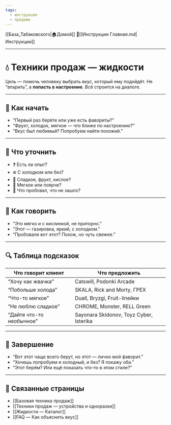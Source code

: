 ```yaml
---
tags:
  - инструкция
  - продажи
---
```

[[База_Табаковского|🏠Домой]]
📁[[Инструкции Главная.md|Инструкции]]

---

# 💧 Техники продаж — жидкости

Цель — помочь человеку выбрать вкус, который ему подойдёт. Не “впарить”, а **попасть в настроение**. Всё строится на диалоге.

---

## 🔹 Как начать

- “Первый раз берёте или уже есть фавориты?”
- “Фрукт, холодок, мягкое — что ближе по настроению?”
- “Вкус был любимый? Попробуем найти похожий.”

---

## 🔄 Что уточнить

- ❓ Есть ли опыт?
- ❄️ С холодком или без?
- 🍭 Сладкое, фрукт, кислое?
- 💨 Мягкое или поярче?
- 🔁 Что пробовал, что не зашло?

---

## 💬 Как говорить

- “Это мягко и с кислинкой, не приторно.”
- “Этот — газировка, яркий, с холодком.”
- “Пробовали вот этот? Похож, но чуть свежее.”

---

## 🔍 Таблица подсказок

| Что говорит клиент             | Что предложить                           |
|-------------------------------|------------------------------------------|
| “Хочу как жвачка”             | Catswill, Podonki Arcade                 |
| “Побольше холода”             | SKALA, Rick and Morty, ГРЕХ              |
| “Что-то мягкое”               | Duall, Bryzgi, Fruit-linейки             |
| “Не люблю сладкое”            | CHROME, Monster, RELL Green              |
| “Дайте что-то необычное”      | Sayonara Skidonov, Toyz Cyber, Isterika  |

---

## 🤝 Завершение

- “Вот этот чаще всего берут, но этот — лично мой фаворит.”
- “Хочешь попробуем и холодный, и без? Я покажу оба.”
- “Этот берём? Или ещё показать что-то в этом стиле?”

---

## 📎 Связанные страницы

- [[Базовая техника продаж]]
- [[Техники продаж — устройства и одноразки]]
- [[Жидкости — Каталог]]
- [[FAQ — Как объяснить вкус]]
